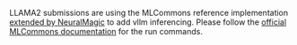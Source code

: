 LLAMA2 submissions are using the MLCommons reference implementation [extended by NeuralMagic](https://github.com/neuralmagic/inference/blob/vllm/language/llama2-70b/SUT_API.py) to add vllm inferencing. Please follow the [official MLCommons documentation](https://docs.mlcommons.org/inference/benchmarks/language/llama2-70b/#__tabbed_37_1) for the run commands. 

